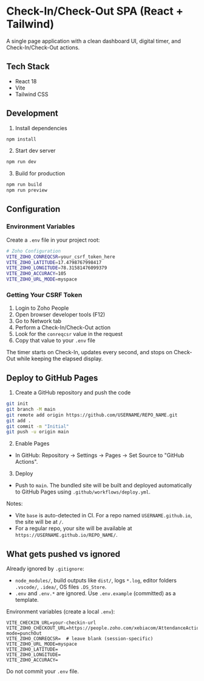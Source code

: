 # Check-In/Check-Out SPA (React + Tailwind)

A single page application with a clean dashboard UI, digital timer, and Check-In/Check-Out actions.

## Tech Stack
- React 18
- Vite
- Tailwind CSS

## Development

1) Install dependencies
```bash
npm install
```

2) Start dev server
```bash
npm run dev
```

3) Build for production
```bash
npm run build
npm run preview
```

## Configuration

### Environment Variables
Create a `.env` file in your project root:

```bash
# Zoho Configuration
VITE_ZOHO_CONREQCSR=your_csrf_token_here
VITE_ZOHO_LATITUDE=17.4798767998417
VITE_ZOHO_LONGITUDE=78.31581476099379
VITE_ZOHO_ACCURACY=105
VITE_ZOHO_URL_MODE=myspace
```

### Getting Your CSRF Token
1. Login to Zoho People
2. Open browser developer tools (F12)
3. Go to Network tab
4. Perform a Check-In/Check-Out action
5. Look for the `conreqcsr` value in the request
6. Copy that value to your `.env` file

The timer starts on Check-In, updates every second, and stops on Check-Out while keeping the elapsed display.

## Deploy to GitHub Pages

1) Create a GitHub repository and push the code
```bash
git init
git branch -M main
git remote add origin https://github.com/USERNAME/REPO_NAME.git
git add .
git commit -m "Initial"
git push -u origin main
```

2) Enable Pages
- In GitHub: Repository → Settings → Pages → Set Source to "GitHub Actions".

3) Deploy
- Push to `main`. The bundled site will be built and deployed automatically to GitHub Pages using `.github/workflows/deploy.yml`.

Notes:
- Vite `base` is auto-detected in CI. For a repo named `USERNAME.github.io`, the site will be at `/`.
- For a regular repo, your site will be available at `https://USERNAME.github.io/REPO_NAME/`.

## What gets pushed vs ignored

Already ignored by `.gitignore`:
- `node_modules/`, build outputs like `dist/`, logs `*.log`, editor folders `.vscode/`, `.idea/`, OS files `.DS_Store`.
- `.env` and `.env.*` are ignored. Use `.env.example` (committed) as a template.

Environment variables (create a local `.env`):
```
VITE_CHECKIN_URL=your-checkin-url
VITE_ZOHO_CHECKOUT_URL=https://people.zoho.com/xebiacom/AttendanceAction.zp?mode=punchOut
VITE_ZOHO_CONREQCSR=  # leave blank (session-specific)
VITE_ZOHO_URL_MODE=myspace
VITE_ZOHO_LATITUDE=
VITE_ZOHO_LONGITUDE=
VITE_ZOHO_ACCURACY=
```
Do not commit your `.env` file.
